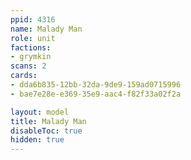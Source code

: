 ```yaml
---
ppid: 4316
name: Malady Man
role: unit
factions:
- grymkin
scans: 2
cards:
- dda6b835-12bb-32da-9de9-159ad0715996
- bae7e28e-e369-35e9-aac4-f82f33a02f2a

layout: model
title: Malady Man
disableToc: true
hidden: true
---
```


